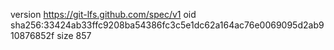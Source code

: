 version https://git-lfs.github.com/spec/v1
oid sha256:33424ab33ffc9208ba54386fc3c5e1dc62a164ac76e0069095d2ab910876852f
size 857
